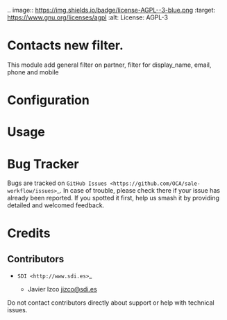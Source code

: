 
.. image:: https://img.shields.io/badge/license-AGPL--3-blue.png
   :target: https://www.gnu.org/licenses/agpl
   :alt: License: AGPL-3

Contacts new filter.
=====================

This module add general filter on partner, filter for display_name, email, phone and mobile


Configuration
=============



Usage
=====



Bug Tracker
===========

Bugs are tracked on `GitHub Issues
<https://github.com/OCA/sale-workflow/issues>`_. In case of trouble, please
check there if your issue has already been reported. If you spotted it first,
help us smash it by providing detailed and welcomed feedback.


Credits
=======


Contributors
------------

* `SDI <http://www.sdi.es>`_

  * Javier Izco <jizco@sdi.es>

Do not contact contributors directly about support or help with technical issues.

